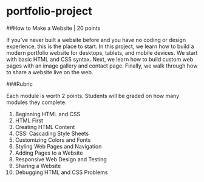 portfolio-project
=================

##How to Make a Website | 20 points

If you’ve never built a website before and you have no coding or design experience, this is the place to start. In this project, we learn how to build a modern portfolio website for desktops, tablets, and mobile devices. We start with basic HTML and CSS syntax. Next, we learn how to build custom web pages with an image gallery and contact page. Finally, we walk through how to share a website live on the web.

###Rubric

Each module is worth 2 points.
Students will be graded on how many modules they complete.

1. Beginning HTML and CSS
2. HTML First
3. Creating HTML Content
4. CSS: Cascading Style Sheets
5. Customizing Colors and Fonts
6. Styling Web Pages and Navigation
7. Adding Pages to a Website
8. Responsive Web Design and Testing
9. Sharing a Website
10. Debugging HTML and CSS Problems


